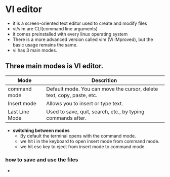 # VI editor
- it is a screen-oriented text editor used to create and modify files
- vi/vim are CLI(command line arguments)
- it comes preinstalled with every linux operating system
- There is a more advanced version called vim (Vi IMproved), but the basic usage remains the same.
- vi has 3 main modes.
## Three main modes is VI editor.
| Mode | Descrition |
|------|------------|
|command mode | Default mode. You can move the cursor, delete text, copy, paste, etc.|
| Insert mode | Allows you to insert or type text.|
| Last Line Mode | Used to save, quit, search, etc., by typing commands after. |
- **switching between modes**
  - By default the terminal opens with the command mode.
  - we hit i in the keyboard to open insert mode from command mode.
  - we hit esc key to eject from insert mode to command mode.
### how to save and use the files 
- 
